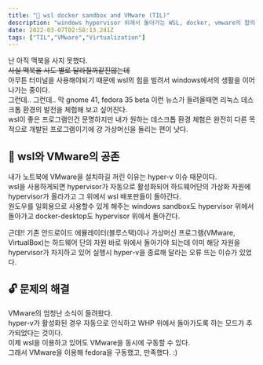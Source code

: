 ```yaml
---
title: "🐌 wsl docker sandbox and VMware (TIL)"
description: "windows hypervisor 위에서 돌아가는 WSL, docker, vmware의 합의점 구경"
date: 2022-03-07T02:58:13.241Z
tags: ["TIL","VMware","Virtualization"]
---
```


난 아직 맥북을 사지 못했다.  
~~사실 맥북을 사도 별로 달라질꺼같진않는데~~  
아무튼 터미널을 사용해야되기 때문에 wsl의 힘을 빌려서 windows에서의 생활을 이어나가는 중이다.  
그런데.. 그런데.. 막 gnome 41, fedora 35 beta 이런 뉴스가 들려올때면 리눅스 데스크톱 환경의 발전을 체험해 보고 싶어진다.  
wsl이 좋은 프로그램인건 문명하지만 내가 원하는 데스크톱 환경 체험은 완전히 다른 목적으로 개발된 프로그램이기에 걍 가상머신을 돌리는 편이 낫다.  

## 🔏 wsl와 VMware의 공존
내가 노트북에 VMware을 설치하길 꺼린 이유는 hyper-v 이슈 때문이다.  
wsl을 사용하게되면 hypervisor가 자동으로 활성화되어 하드웨어단의 가상화 자원에 hypervisor가 올라가고 그 위에서 wsl 배포판들이 돌아간다.  
원도우를 일회용으로 사용할수 있게 해주는 windows sandbox도 hypervisor 위에서 돌아가고 docker-desktop도 hypervisor 위에서 돌아간다.  

근데!! 기존 안드로이드 에뮬레이터(블루스택)이나 가상머신 프로그램(VMware, VirtualBox)는 하드웨어 단의 자원 바로 위에서 돌아가야 되는데 이미 해당 자원을 hypervisor가 차지하고 있어 실행시 hyper-v을 종료해 달라는 오류 뜨는 이슈가 있었다.  

## 🔓 문제의 해결
VMware의 엄청난 소식이 들려왔다.  
hyper-v가 활성화된 경우 자동으로 인식하고 WHP 위에서 돌아가도록 하는 모드가 추가되었다는 것이다.  
이제 wsl을 이용하고 있어도 VMware을 동시에 구동할 수 있다.  
그래서 VMware을 이용해 fedora을 구동했고, 만족했다. :)